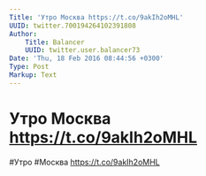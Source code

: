 ```yaml
---
Title: 'Утро Москва https://t.co/9akIh2oMHL'
UUID: twitter.700194264102391808
Author:
    Title: Balancer
    UUID: twitter.user.balancer73
Date: 'Thu, 18 Feb 2016 08:44:56 +0300'
Type: Post
Markup: Text
---
```


# Утро Москва https://t.co/9akIh2oMHL

#Утро #Москва https://t.co/9akIh2oMHL